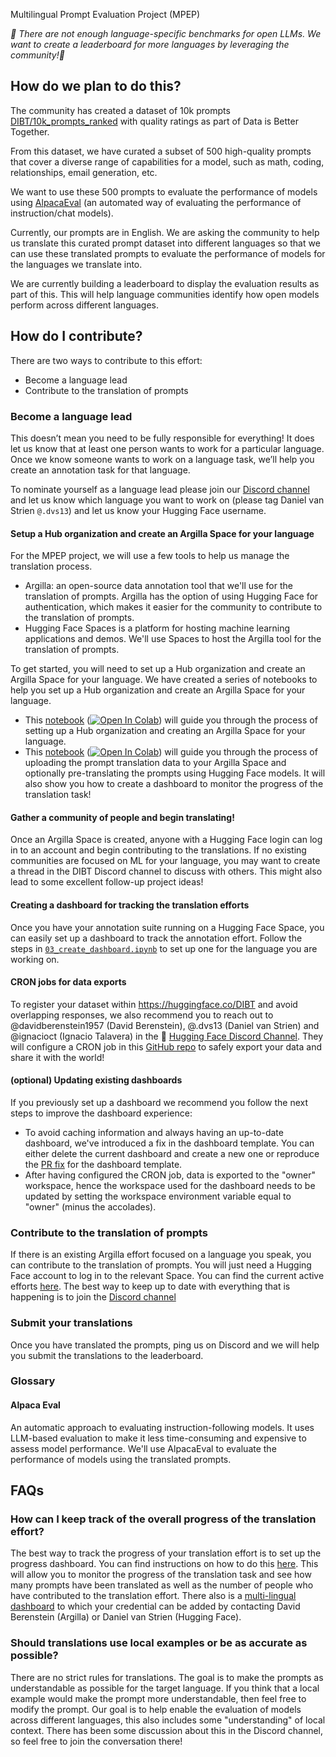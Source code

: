  Multilingual Prompt Evaluation Project (MPEP)

*🏅 There are not enough language-specific benchmarks for open LLMs. We want to create a leaderboard for more languages by leveraging the community!🏅*

## How do we plan to do this?

The community has created a dataset of 10k prompts [DIBT/10k_prompts_ranked](https://huggingface.co/datasets/DIBT/10k_prompts_ranked) with quality ratings as part of Data is Better Together.

From this dataset, we have curated a subset of 500 high-quality prompts that cover a diverse range of capabilities for a model, such as math, coding, relationships, email generation, etc.

We want to use these 500 prompts to evaluate the performance of models using [AlpacaEval](https://github.com/tatsu-lab/alpaca_eval) (an automated way of evaluating the performance of instruction/chat models).

Currently, our prompts are in English. We are asking the community to help us translate this curated prompt dataset into different languages so that we can use these translated prompts to evaluate the performance of models for the languages we translate into.

We are currently building a leaderboard to display the evaluation results as part of this. This will help language communities identify how open models perform across different languages.

## How do I contribute?

There are two ways to contribute to this effort:

- Become a language lead
- Contribute to the translation of prompts

### Become a language lead

This doesn’t mean you need to be fully responsible for everything! It does let us know that at least one person wants to work for a particular language. Once we know someone wants to work on a language task, we’ll help you create an annotation task for that language.

To nominate yourself as a language lead please join our [Discord channel](https://discord.gg/hugging-face-879548962464493619) and let us know which language you want to work on (please tag Daniel van Strien `@.dvs13`) and let us know your Hugging Face username.

#### Setup a Hub organization and create an Argilla Space for your language

For the MPEP project, we will use a few tools to help us manage the translation process.

- Argilla: an open-source data annotation tool that we'll use for the translation of prompts. Argilla has the option of using Hugging Face for authentication, which makes it easier for the community to contribute to the translation of prompts.
- Hugging Face Spaces is a platform for hosting machine learning applications and demos. We'll use Spaces to host the Argilla tool for the translation of prompts.

To get started, you will need to set up a Hub organization and create an Argilla Space for your language. We have created a series of notebooks to help you set up a Hub organization and create an Argilla Space for your language.

- This [notebook](./01_setup_prompt_translation_space.ipynb) (<a href="https://colab.research.google.com/github/huggingface/data-is-better-together/blob/main/prompt_translation/01_setup_prompt_translation_space.ipynb" target="_parent"><img src="https://colab.research.google.com/assets/colab-badge.svg" alt="Open In Colab"/></a>) will guide you through the process of setting up a Hub organization and creating an Argilla Space for your language.
- This [notebook](./02_upload_prompt_translation_data.ipynb) (<a href="https://colab.research.google.com/github/huggingface/data-is-better-together/blob/main/prompt_translation/02_upload_prompt_translation_data.ipynb" target="_parent"><img src="https://colab.research.google.com/assets/colab-badge.svg" alt="Open In Colab"/></a>) will guide you through the process of uploading the prompt translation data to your Argilla Space and optionally pre-translating the prompts using Hugging Face models. It will also show you how to create a dashboard to monitor the progress of the translation task!

#### Gather a community of people and begin translating!

Once an Argilla Space is created, anyone with a Hugging Face login can log in to an account and begin contributing to the translations. If no existing communities are focused on ML for your language, you may want to create a thread in the DIBT Discord channel to discuss with others. This might also lead to some excellent follow-up project ideas!

#### Creating a dashboard for tracking the translation efforts

Once you have your annotation suite running on a Hugging Face Space, you can easily set up a dashboard to track the annotation effort. Follow the steps in [`03_create_dashboard.ipynb`](./prompt_translation/03_create_dashboard.ipynb) to set up one for the language you are working on.

#### CRON jobs for data exports

To register your dataset within https://huggingface.co/DIBT and avoid overlapping responses, we also recommend you to reach out to @davidberenstein1957 (David Berenstein), @.dvs13 (Daniel van Strien) and @ignacioct (Ignacio Talavera) in the 🤗 [Hugging Face Discord Channel](https://discord.gg/hugging-face-879548962464493619). They will configure a CRON job in this [GitHub repo](https://github.com/argilla-io/dataset-cron-refresh) to safely export your data and share it with the world!


#### (optional) Updating existing dashboards

If you previously set up a dashboard we recommend you follow the next steps to improve the dashboard experience:

- To avoid caching information and always having an up-to-date dashboard, we've introduced a fix in the dashboard template. You can either delete the current dashboard and create a new one or reproduce the [PR fix](https://github.com/huggingface/data-is-better-together/commit/a52fbe9b97e43aeca497faf02dccd0dec7dbe070) for the dashboard template.
- After having configured the CRON job, data is exported to the "owner" workspace, hence the workspace used for the dashboard needs to be updated by setting the workspace environment variable equal to "owner" (minus the accolades).


### Contribute to the translation of prompts

If there is an existing Argilla effort focused on a language you speak, you can contribute to the translation of prompts. You will just need a Hugging Face account to log in to the relevant Space. You can find the current active efforts [here](https://github.com/huggingface/data-is-better-together?tab=readme-ov-file#contribute-translations). The best way to keep up to date with everything that is happening is to join the [Discord channel](https://discord.gg/hugging-face-879548962464493619)

### Submit your translations

Once you have translated the prompts, ping us on Discord and we will help you submit the translations to the leaderboard.

### Glossary

#### Alpaca Eval

An automatic approach to evaluating instruction-following models. It uses LLM-based evaluation to make it less time-consuming and expensive to assess model performance. We'll use AlpacaEval to evaluate the performance of models using the translated prompts.

## FAQs

### How can I keep track of the overall progress of the translation effort?

The best way to track the progress of your translation effort is to set up the progress dashboard. You can find instructions on how to do this [here](./03_create_dashboard.ipynb). This will allow you to monitor the progress of the translation task and see how many prompts have been translated as well as the number of people who have contributed to the translation effort. There also is a [multi-lingual dashboard](https://huggingface.co/spaces/DIBT/PromptTranslationMultilingualDashboard) to which your credential can be added by contacting David Berenstein (Argilla) or Daniel van Strien (Hugging Face).

### Should translations use local examples or be as accurate as possible?

There are no strict rules for translations. The goal is to make the prompts as understandable as possible for the target language. If you think that a local example would make the prompt more understandable, then feel free to modify the prompt. Our goal is to help enable the evaluation of models across different languages, this also includes some "understanding" of local context. There has been some discussion about this in the Discord channel, so feel free to join the conversation there!
